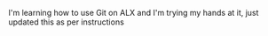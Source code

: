 I'm learning how to use Git on ALX and I'm trying my hands at it, just updated this as per instructions
